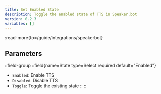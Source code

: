 ```yaml
---
title: Set Enabled State
description: Toggle the enabled state of TTS in Speaker.bot
version: 0.2.3
variables: []
---
```


:read-more{to=/guide/integrations/speakerbot}

## Parameters
::field-group
  ::field{name=State type=Select required default="Enabled"}
  - `Enabled`: Enable TTS
  - `Disabled`: Disable TTS
  - `Toggle`: Toggle the existing state
  ::
::